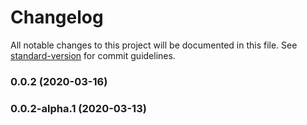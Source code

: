 # Changelog

All notable changes to this project will be documented in this file. See [standard-version](https://github.com/conventional-changelog/standard-version) for commit guidelines.

### 0.0.2 (2020-03-16)



### 0.0.2-alpha.1 (2020-03-13)
